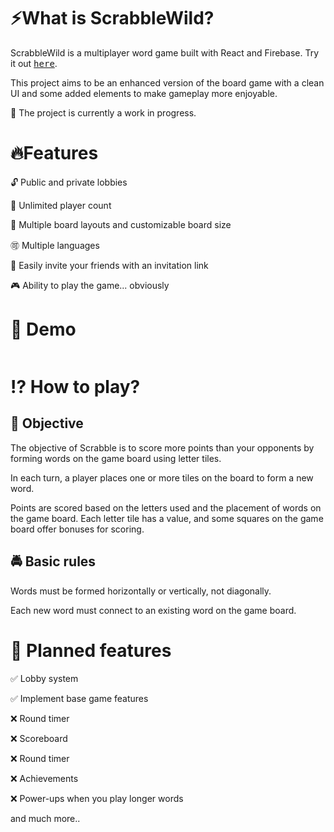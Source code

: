 # ⚡What is ScrabbleWild?

ScrabbleWild is a multiplayer word game built with React and Firebase. Try it out <a href="https://zslti.github.io/scrabblewild/"><kbd>here</kbd></a>.

This project aims to be an enhanced version of the board game with a clean UI and some added elements to make gameplay more enjoyable.

🚧 The project is currently a work in progress.

# 🔥Features

🔓 Public and private lobbies 

🚫 Unlimited player count

💯 Multiple board layouts and customizable board size

🉑️ Multiple languages

👫 Easily invite your friends with an invitation link

🎮 Ability to play the game... obviously

# 🚀 Demo

<p align="center">
  <img src="https://github.com/zslti/scrabble-wild/assets/82903515/0e9b5b84-b895-424d-9c1c-9700057ca23a" alt="" />
</p>

# ⁉️ How to play?

## 🚩 Objective

The objective of Scrabble is to score more points than your opponents by forming words on the game board using letter tiles.

In each turn, a player places one or more tiles on the board to form a new word.

Points are scored based on the letters used and the placement of words on the game board. Each letter tile has a value, and some squares on the game board offer bonuses for scoring.

## 🚔 Basic rules

Words must be formed horizontally or vertically, not diagonally.

Each new word must connect to an existing word on the game board.


# 🌅 Planned features

✅ Lobby system

✅ Implement base game features

❌ Round timer

❌ Scoreboard

❌ Round timer

❌ Achievements

❌ Power-ups when you play longer words

and much more..
